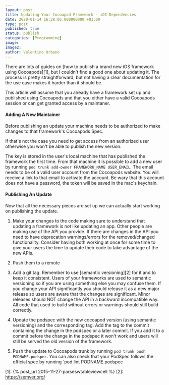 ```yaml
---
layout: post
title: Updating Your Cocoapod Framework - iOS Dependencies
date: 2020-01-14 16:28:05.000000000 +01:00
type: post
published: true
status: publish
categories: [Programming]
image:
image2:
author: Valentino Urbano
---
```


There are lots of guides on [how to publish a brand new iOS framework using Cocoapods][1], but I couldn't find a good one about updating it. The process is pretty straightforward, but not having a clear documentation for the use case makes it harder than it should be.

This article will assume that you already have a framework set up and published using Cocoapods and that you either have a valid Cocoapods session or can get granted access by a maintaner.

#### Adding A New Maintainer

Before publishing an update your machine needs to be authorized to make changes to that framework's Cocoapods Spec.

If that's not the case you need to get access from an authorized user otherwise you won't be able to publish the new version.

The key is stored in the user's local machine that has published the framework the first time. From that machine it is possible to add a new user by running `pod trunk add-owner FRAMEWORK_NAME USER_EMAIL`. The email needs to be of a valid user account from the Cocoapods website. You will receive a link to that email to activate the account. Be wary that this account does not have a password, the token will be saved in the mac's keychain.

#### Publishing An Update

Now that all the necessary pieces are set up we can actually start working on publishing the update.

1. Make your changes to the code making sure to understand that updating a framework is not like updating an app. Other people are making use of the API you provide. If there are changes in the API you need to have deprecation warnings/errors for the removed/changed functionality. Consider having both working at once for some time to give your users the time to update their code to take advantage of the new APIs.

1. Push them to a remote

1. Add a git tag. Remember to use [semantic versioning][2] for it and to keep it consistent. Users of your frameworks are used to semantic versioning so if you are using something else you may confuse them. If you change your API significantly you should release it as a new major release so users are aware that the changes are significant. Minor releases should NOT change the API in a backward incompatible way. All code that used to build without errors or warnings should still build correctly.

1. Update the podspec with the new cocoapod version (using semantic versioning) and the corresponding tag. Add the tag to the commit containing the change in the podspec or a later commit. If you add it to a commit before the change in the podspec it won't work and users will still be served the old version of the framework.

1. Push the update to Cocoapods trunk by running `pod trunk push PODNAME.podspec`. You can also check that your PodSpec follows the official spec by running `pod lint PODNAME.podspec



[1]: {% post_url 2015-11-27-parseswtableviewcell %}
[2]: https://semver.org/
